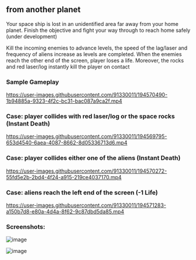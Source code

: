 ## from another planet
Your space ship is lost in an unidentified area far away from your home planet. Finish the objective and fight your way through to reach home safely (under development)

Kill the incoming enemies to advance levels, the speed of the lag/laser and frequency of aliens increase as levels are completed.
When the enemies reach the other end of the screen, player loses a life. Moreover, the rocks and red laser/log instantly kill the player on contact

### Sample Gameplay
https://user-images.githubusercontent.com/91330011/194570490-1b94885a-9323-4f2c-bc31-bac087a9ca2f.mp4

### Case: player collides with red laser/log or the space rocks (Instant Death)
https://user-images.githubusercontent.com/91330011/194569795-653d4540-6aea-4087-8662-8d05336713d6.mp4

### Case: player collides either one of the aliens (Instant Death)
https://user-images.githubusercontent.com/91330011/194570272-55fd5e2b-2bd4-4f24-a915-219ce4037170.mp4

### Case: aliens reach the left end of the screen (-1 Life)
https://user-images.githubusercontent.com/91330011/194571283-a150b7d8-e80a-4d4a-8f62-9c87dbd5da85.mp4

### Screenshots:
![image](https://user-images.githubusercontent.com/91330011/194563212-ad419cce-1c71-4bb5-8471-afdee810d3c7.png)

![image](https://user-images.githubusercontent.com/91330011/194563221-123fab30-8d33-4c24-906b-7b5b9ee0debb.png)


